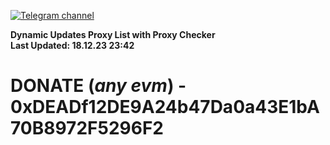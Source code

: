 [![Telegram channel](https://img.shields.io/endpoint?url=https://runkit.io/damiankrawczyk/telegram-badge/branches/master?url=https://t.me/n4z4v0d)](https://t.me/n4z4v0d) 

**Dynamic Updates Proxy List with Proxy Checker**  
**Last Updated: 18.12.23 23:42**

# DONATE (_any evm_) - 0xDEADf12DE9A24b47Da0a43E1bA70B8972F5296F2
